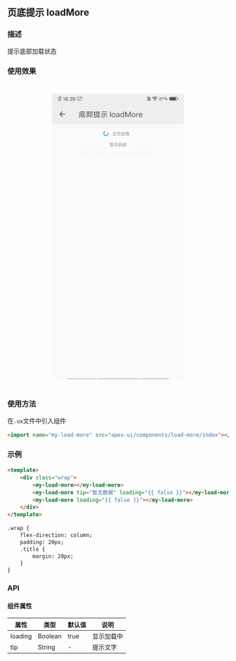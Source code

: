 ## 页底提示 loadMore

### 描述

提示底部加载状态

### 使用效果

<div style="text-align: center;margin: 40px;"><img src="../assets/loading.gif" style="width:300px" /></div>

### 使用方法

在`.ux`文件中引入组件

```html
<import name="my-load-more" src="apex-ui/components/load-more/index"></import>
```

### 示例

```html
<template>
    <div class="wrap">
        <my-load-more></my-load-more>
        <my-load-more tip="暂无数据" loading="{{ false }}"></my-load-more>
        <my-load-more loading="{{ false }}"></my-load-more>
    </div>
</template>
```

```less
.wrap {
    flex-direction: column;
    padding: 20px;
    .title {
        margin: 20px;
    }
}
```

### API

#### 组件属性

| 属性    | 类型    | 默认值 | 说明       |
| ------- | ------- | ------ | ---------- |
| loading | Boolean | true   | 显示加载中 |
| tip     | String  | -      | 提示文字   |

